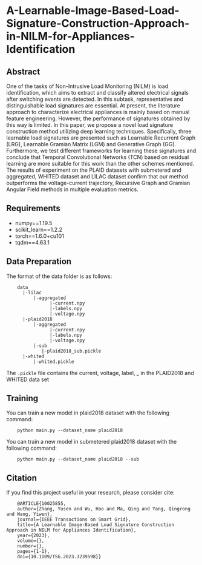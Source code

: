 # A-Learnable-Image-Based-Load-Signature-Construction-Approach-in-NILM-for-Appliances-Identification
## Abstract
One of the tasks of Non-Intrusive Load Monitoring (NILM) is load identification, which aims to extract and classify altered electrical signals after switching events are detected. In this subtask, representative and distinguishable load signatures are essential. At present, the literature approach to characterize electrical appliances is mainly based on manual feature engineering. However, the performance of signatures obtained by this way is limited. In this paper, we propose a novel load signature construction method utilizing deep learning techniques. Specifically, three learnable load signatures are presented such as Learnable Recurrent Graph (LRG), Learnable Gramian Matrix (LGM) and Generative Graph (GG). Furthermore, we test different frameworks for learning these signatures and conclude that Temporal Convolutional Networks (TCN) based on residual learning are more suitable for this work than the other schemes mentioned. The results of experiment on the PLAID datasets with submetered and aggregated, WHITED dataset and LILAC dataset confirm that our method outperforms the voltage-current trajectory, Recursive Graph and Gramian Angular Field methods in multiple evaluation metrics. 

## Requirements
* numpy==1.19.5
* scikit_learn==1.2.2
* torch==1.6.0+cu101
* tqdm==4.63.1

## Data Preparation
The format of the data folder is as follows:

		data
		  |-lilac
		      |-aggregated
		            |-current.npy
		            |-labels.npy
		            |-voltage.npy
		  |-plaid2018
		      |-aggregated
		            |-current.npy
		            |-labels.npy
		            |-voltage.npy
		      |-sub
		         |-plaid2018_sub.pickle
	 	  |-whited
		      |-whited.pickle
	
The `.pickle` file contains the current, voltage, label, _ in the PLAID2018 and WHITED data set
## Training
You can train a new model in plaid2018 dataset with the following command:

		python main.py --dataset_name plaid2018 
You can train a new model in submetered plaid2018 dataset with the following command:

		python main.py --dataset_name plaid2018 --sub 
		
## Citation
If you find this project useful in your research, please consider cite:

		@ARTICLE{10025855,
		author={Zhang, Yusen and Wu, Hao and Ma, Qing and Yang, Qingrong and Wang, Yiwen},
		journal={IEEE Transactions on Smart Grid}, 
		title={A Learnable Image-Based Load Signature Construction Approach in NILM for Appliances Identification}, 
		year={2023},
		volume={},
		number={},
		pages={1-1},
		doi={10.1109/TSG.2023.3239598}}
		

